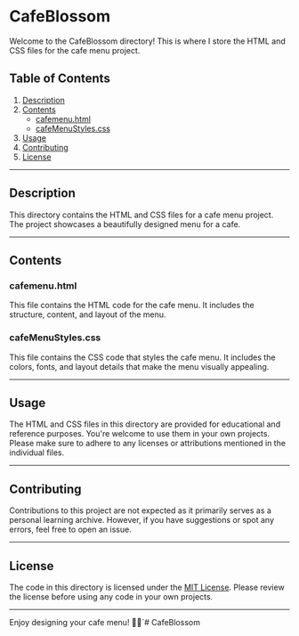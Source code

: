 # CafeBlossom

Welcome to the CafeBlossom directory! This is where I store the HTML and CSS files for the cafe menu project.

## Table of Contents

1. [Description](#description)
2. [Contents](#contents)
   - [cafemenu.html](#cafemenuhtml)
   - [cafeMenuStyles.css](#cafemenustylescss)
3. [Usage](#usage)
4. [Contributing](#contributing)
5. [License](#license)

---

## Description

This directory contains the HTML and CSS files for a cafe menu project. The project showcases a beautifully designed menu for a cafe.

---

## Contents

### cafemenu.html

This file contains the HTML code for the cafe menu. It includes the structure, content, and layout of the menu.

### cafeMenuStyles.css

This file contains the CSS code that styles the cafe menu. It includes the colors, fonts, and layout details that make the menu visually appealing.

---

## Usage

The HTML and CSS files in this directory are provided for educational and reference purposes. You're welcome to use them in your own projects. Please make sure to adhere to any licenses or attributions mentioned in the individual files.

---

## Contributing

Contributions to this project are not expected as it primarily serves as a personal learning archive. However, if you have suggestions or spot any errors, feel free to open an issue.

---

## License

The code in this directory is licensed under the [MIT License](LICENSE). Please review the license before using any code in your own projects.

---

Enjoy designing your cafe menu! 🌸🚀`# CafeBlossom
